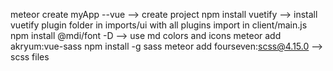 meteor create myApp --vue --> create project
npm install vuetify --> install vuetify
plugin folder in imports/ui with all plugins
import in client/main.js
npm install @mdi/font -D --> use md colors and icons
meteor add akryum:vue-sass
npm install -g sass 
meteor add fourseven:scss@4.15.0 --> scss files